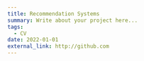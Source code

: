 ```yaml
---
title: Recommendation Systems
summary: Write about your project here...
tags:
  - CV
date: 2022-01-01
external_link: http://github.com
---
```

